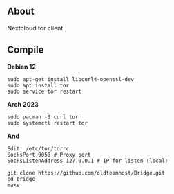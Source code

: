 ## About
Nextcloud tor client.

## Compile
**Debian 12**
```
sudo apt-get install libcurl4-openssl-dev
sudo apt install tor
sudo service tor restart
```

**Arch 2023**
```
sudo pacman -S curl tor
sudo systemctl restart tor
```

**And**
```
Edit: /etc/tor/torrc
SocksPort 9050 # Proxy port
SocksListenAddress 127.0.0.1 # IP for listen (local)

git clone https://github.com/oldteamhost/Bridge.git
cd bridge
make
```

